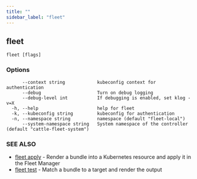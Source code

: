 ```yaml
---
title: ""
sidebar_label: "fleet"
---
```

## fleet



```
fleet [flags]
```

### Options

```
      --context string            kubeconfig context for authentication
      --debug                     Turn on debug logging
      --debug-level int           If debugging is enabled, set klog -v=X
  -h, --help                      help for fleet
  -k, --kubeconfig string         kubeconfig for authentication
  -n, --namespace string          namespace (default "fleet-local")
      --system-namespace string   System namespace of the controller (default "cattle-fleet-system")
```

### SEE ALSO

* [fleet apply](./fleet_apply)	 - Render a bundle into a Kubernetes resource and apply it in the Fleet Manager
* [fleet test](./fleet_test)	 - Match a bundle to a target and render the output

